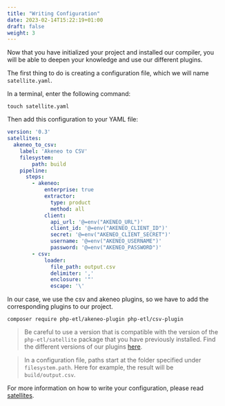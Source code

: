 ```yaml
---
title: "Writing Configuration"
date: 2023-02-14T15:22:19+01:00
draft: false
weight: 3
---
```


Now that you have initialized your project and installed our compiler, you will be able to deepen your knowledge and use our different plugins.

The first thing to do is creating a configuration file, which we will name `satellite.yaml`.

In a terminal, enter the following command:

```shell
touch satellite.yaml
```

Then add this configuration to your YAML file:

```yaml
version: '0.3'
satellites:
  akeneo_to_csv:
    label: 'Akeneo to CSV'
    filesystem:
        path: build
    pipeline:
      steps:
        - akeneo:
            enterprise: true
            extractor:
              type: product
              method: all
            client:
              api_url: '@=env("AKENEO_URL")'
              client_id: '@=env("AKENEO_CLIENT_ID")'
              secret: '@=env("AKENEO_CLIENT_SECRET")'
              username: '@=env("AKENEO_USERNAME")'
              password: '@=env("AKENEO_PASSWORD")'
        - csv:
            loader:
              file_path: output.csv
              delimiter: ','
              enclosure: '"'
              escape: '\'
```

In our case, we use the csv and akeneo plugins, so we have to add the corresponding plugins to our project.

```shell
composer require php-etl/akeneo-plugin php-etl/csv-plugin
```

> Be careful to use a version that is compatible with the version of the `php-etl/satellite` package that you have previously installed.
> Find the different versions of our plugins [here](https://packagist.org/?query=php-etl%2F).

> In a configuration file, paths start at the folder specified under `filesystem.path`. Here for example, the result will be `build/output.csv`.

For more information on how to write your configuration, please read [satellites](../satellite).
